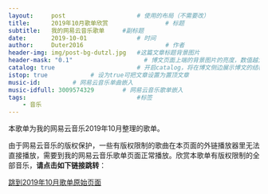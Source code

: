 ```yaml
---
layout:     post   				    # 使用的布局（不需要改）
title:      2019年10月歌单欣赏 				# 标题 
subtitle:   我的网易云音乐歌单     #副标题
date:       2019-10-01 				# 时间
author:     Duter2016 						# 作者
header-img: img/post-bg-dutzl.jpg 	#这篇文章标题背景图片
header-mask: "0.1"                    # 博文页面上端的背景图片的亮度，数值越大越黑暗
catalog: true 						# 开启catalog，将在博文侧边展示博文的结构
istop: true            # 设为true可把文章设置为置顶文章
music-id:         # 网易云音乐单曲嵌入
music-idfull: 3009574329        # 网易云音乐歌单嵌入
tags:								#标签
    - 音乐
---
```


本歌单为我的网易云音乐2019年10月整理的歌单。

由于网易云音乐的版权保护，一些有版权限制的歌曲在本页面的外链播放器里无法直接播放，需要到我的网易云音乐歌单页面正常播放。欣赏本歌单有版权限制的全部音乐，**请点击如下链接跳转**：

[跳到2019年10月歌单原始页面](https://music.163.com/#/playlist?id=3009574329)
